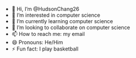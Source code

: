- 👋 Hi, I’m @HudsonChang26
- 👀 I’m interested in computer science
- 🌱 I’m currently learning computer science
- 💞️ I’m looking to collaborate on computer science
- 📫 How to reach me: my email
- 😄 Pronouns: He/Him
- ⚡ Fun fact: I play basketball

<!---
HudsonChang26/HudsonChang26 is a ✨ special ✨ repository because its `README.md` (this file) appears on your GitHub profile.
You can click the Preview link to take a look at your changes.
--->
